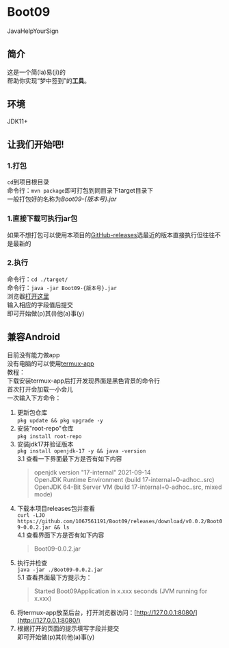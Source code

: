 # Boot09
 JavaHelpYourSign
## 简介
这是一个简(la)易(ji)的  
帮助你实现“梦中签到”的**工具**。
## 环境
JDK11+
## 让我们开始吧!
### 1.打包
`cd`到项目根目录  
命令行：`mvn package`即可打包到同目录下target目录下  
一般打包好的名称为*Boot09-{版本号}.jar*  
### 1.直接下载可执行jar包
如果不想打包可以使用本项目的[GitHub-releases](https://github.com/1067561191/Boot09/releases)选最近的版本直接执行但往往不是最新的
### 2.执行
命令行：`cd ./target/`  
命令行：`java -jar Boot09-{版本号}.jar`   
浏览器[打开这里](http://localhost:8080/)  
输入相应的字段值后提交  
即可开始做(p)其(l)他(a)事(y)  
## 兼容Android
目前没有能力做app  
没有电脑的可以使用[termux-app](https://github.com/termux/termux-app)  
教程：  
下载安装termux-app后打开发现界面是黑色背景的命令行  
首次打开会加载一小会儿  
一次输入下方命令：  
1. 更新包仓库  
`pkg update && pkg upgrade -y`  
2. 安装"root-repo"仓库  
`pkg install root-repo`  
3. 安装jdk17并验证版本  
`pkg install openjdk-17 -y && java -version`  
   3.1 查看一下界面最下方是否有如下内容  
   > openjdk version "17-internal" 2021-09-14  
   > OpenJDK Runtime Environment (build 17-internal+0-adhoc..src)  
   > OpenJDK 64-Bit Server VM (build 17-internal+0-adhoc..src, mixed mode)  
4. 下载本项目releases包并查看  
`curl -LJO https://github.com/1067561191/Boot09/releases/download/v0.0.2/Boot09-0.0.2.jar && ls `  
   4.1 查看界面下方是否有如下内容  
   > Boot09-0.0.2.jar
5. 执行并检查  
`java -jar ./Boot09-0.0.2.jar`  
   5.1 查看界面最下方提示为：  
   > Started Boot09Application in x.xxx seconds (JVM running for x.xxx)  
6. 将termux-app放至后台，打开浏览器访问：[http://127.0.0.1:8080/](http://127.0.0.1:8080/)  
7. 根据打开的页面的提示填写字段并提交  
   即可开始做(p)其(l)他(a)事(y)  